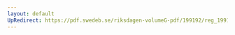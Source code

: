 ```yaml
---
layout: default
UpRedirect: https://pdf.swedeb.se/riksdagen-volumeG-pdf/199192/reg_199192/reg_199192_0417.pdf
---
```

